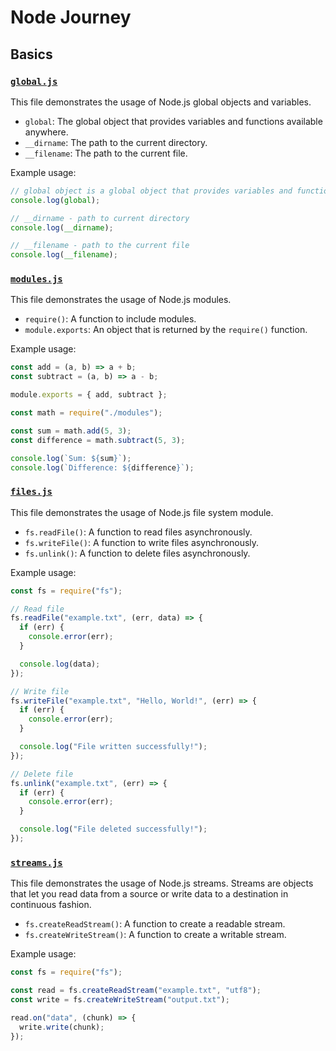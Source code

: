 # Node Journey

## Basics

### [`global.js`](./basics/global.js)

This file demonstrates the usage of Node.js global objects and variables.

- `global`: The global object that provides variables and functions available anywhere.
- `__dirname`: The path to the current directory.
- `__filename`: The path to the current file.

Example usage:

```javascript
// global object is a global object that provides variables and functions that are available anywhere.
console.log(global);

// __dirname - path to current directory
console.log(__dirname);

// __filename - path to the current file
console.log(__filename);
```

### [`modules.js`](./basics/modules.js)

This file demonstrates the usage of Node.js modules.

- `require()`: A function to include modules.
- `module.exports`: An object that is returned by the `require()` function.

Example usage:

```javascript
const add = (a, b) => a + b;
const subtract = (a, b) => a - b;

module.exports = { add, subtract };
```

```javascript
const math = require("./modules");

const sum = math.add(5, 3);
const difference = math.subtract(5, 3);

console.log(`Sum: ${sum}`);
console.log(`Difference: ${difference}`);
```

### [`files.js`](./basics/file-system/files.js)

This file demonstrates the usage of Node.js file system module.

- `fs.readFile()`: A function to read files asynchronously.
- `fs.writeFile()`: A function to write files asynchronously.
- `fs.unlink()`: A function to delete files asynchronously.

Example usage:

```javascript
const fs = require("fs");

// Read file
fs.readFile("example.txt", (err, data) => {
  if (err) {
    console.error(err);
  }

  console.log(data);
});

// Write file
fs.writeFile("example.txt", "Hello, World!", (err) => {
  if (err) {
    console.error(err);
  }

  console.log("File written successfully!");
});

// Delete file
fs.unlink("example.txt", (err) => {
  if (err) {
    console.error(err);
  }

  console.log("File deleted successfully!");
});
```

### [`streams.js`](./basics/streams/streams.js)

This file demonstrates the usage of Node.js streams. Streams are objects that let you read data from a source or write data to a destination in continuous fashion.

- `fs.createReadStream()`: A function to create a readable stream.
- `fs.createWriteStream()`: A function to create a writable stream.

Example usage:

```javascript
const fs = require("fs");

const read = fs.createReadStream("example.txt", "utf8");
const write = fs.createWriteStream("output.txt");

read.on("data", (chunk) => {
  write.write(chunk);
});
```
